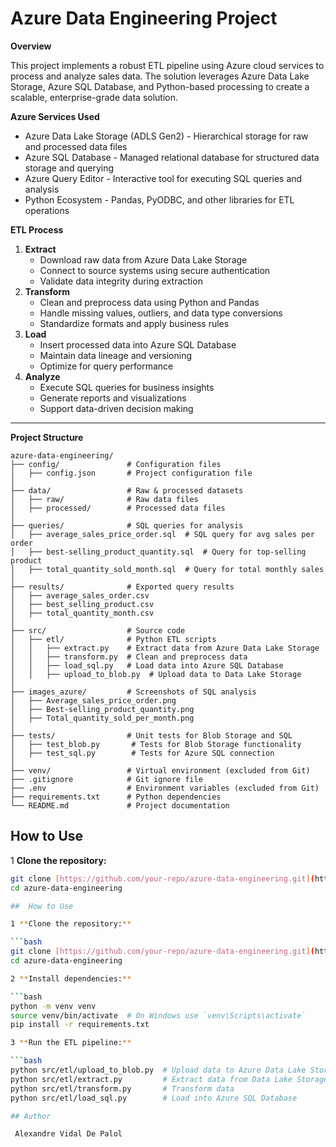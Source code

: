 # Azure Data Engineering Project

**Overview**

This project implements a robust ETL pipeline using Azure cloud services to process and analyze sales data. The solution leverages Azure Data Lake Storage, Azure SQL Database, and Python-based processing to create a scalable, enterprise-grade data solution.

**Azure Services Used**

* Azure Data Lake Storage (ADLS Gen2) - Hierarchical storage for raw and processed data files
* Azure SQL Database - Managed relational database for structured data storage and querying
* Azure Query Editor - Interactive tool for executing SQL queries and analysis
* Python Ecosystem - Pandas, PyODBC, and other libraries for ETL operations

**ETL Process**

1.  **Extract**
    * Download raw data from Azure Data Lake Storage
    * Connect to source systems using secure authentication
    * Validate data integrity during extraction
2.  **Transform**
    * Clean and preprocess data using Python and Pandas
    * Handle missing values, outliers, and data type conversions
    * Standardize formats and apply business rules
3.  **Load**
    * Insert processed data into Azure SQL Database
    * Maintain data lineage and versioning
    * Optimize for query performance
4.  **Analyze**
    * Execute SQL queries for business insights
    * Generate reports and visualizations
    * Support data-driven decision making

---

**Project Structure**

```
azure-data-engineering/
├── config/               # Configuration files
│   ├── config.json       # Project configuration file
│
├── data/                 # Raw & processed datasets
│   ├── raw/              # Raw data files
│   ├── processed/        # Processed data files
│
├── queries/              # SQL queries for analysis
│   ├── average_sales_price_order.sql  # SQL query for avg sales per order
│   ├── best-selling_product_quantity.sql  # Query for top-selling product
│   ├── total_quantity_sold_month.sql  # Query for total monthly sales
│
├── results/              # Exported query results
│   ├── average_sales_order.csv
│   ├── best_selling_product.csv
│   ├── total_quantity_month.csv
│
├── src/                  # Source code
│   ├── etl/              # Python ETL scripts
│   │   ├── extract.py    # Extract data from Azure Data Lake Storage
│   │   ├── transform.py  # Clean and preprocess data
│   │   ├── load_sql.py   # Load data into Azure SQL Database
│   │   ├── upload_to_blob.py  # Upload data to Data Lake Storage
│
├── images_azure/         # Screenshots of SQL analysis
│   ├── Average_sales_price_order.png
│   ├── Best-selling_product_quantity.png
│   ├── Total_quantity_sold_per_month.png
│
├── tests/                # Unit tests for Blob Storage and SQL
│   ├── test_blob.py       # Tests for Blob Storage functionality
│   ├── test_sql.py        # Tests for Azure SQL connection
│
├── venv/                 # Virtual environment (excluded from Git)
├── .gitignore            # Git ignore file
├── .env                  # Environment variables (excluded from Git)
├── requirements.txt      # Python dependencies
└── README.md             # Project documentation
```

##  How to Use

1️ **Clone the repository:**

```bash
git clone [https://github.com/your-repo/azure-data-engineering.git](https://github.com/your-repo/azure-data-engineering.git)
cd azure-data-engineering

##  How to Use

1️ **Clone the repository:**

```bash
git clone [https://github.com/your-repo/azure-data-engineering.git](https://github.com/your-repo/azure-data-engineering.git)
cd azure-data-engineering

2️ **Install dependencies:**

```bash
python -m venv venv
source venv/bin/activate  # On Windows use `venv\Scripts\activate`
pip install -r requirements.txt

3️ **Run the ETL pipeline:**

```bash
python src/etl/upload_to_blob.py  # Upload data to Azure Data Lake Storage
python src/etl/extract.py         # Extract data from Data Lake Storage
python src/etl/transform.py       # Transform data
python src/etl/load_sql.py        # Load into Azure SQL Database

## Author

 Alexandre Vidal De Palol